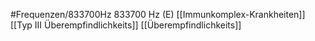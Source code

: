 #Frequenzen/833700Hz
833700 Hz (E)
[[Immunkomplex-Krankheiten]]
[[Typ III Überempfindlichkeits]]
[[Überempfindlichkeits]]